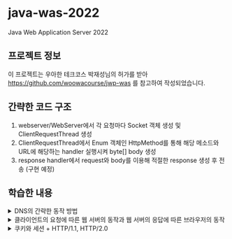# java-was-2022
Java Web Application Server 2022


## 프로젝트 정보 

이 프로젝트는 우아한 테크코스 박재성님의 허가를 받아 https://github.com/woowacourse/jwp-was 
를 참고하여 작성되었습니다.

## 간략한 코드 구조
1. webserver/WebServer에서 각 요청마다 Socket 객체 생성 및 ClientRequestThread 생성
2. ClientRequestThread에서 Enum 객체인 HttpMethod를 통해 해당 메소드와 URL에 해당하는 handler 실행시켜 byte[] body 생성
3. response handler에서 request와 body를 이용해 적절한 response 생성 후 전송 (구현 예정)

## 학습한 내용
<details>
<summary>DNS의 간략한 동작 방법</summary>
<div markdown="1">

1. 검색 창에 www.naver.com 입력 후 엔터 탁
2. 브라우저와 운영체제는 먼저 www.naver.com 의 IP 주소가 캐싱되어 있는지 체크
3. 캐싱되어 있지 않다면 Resolver를 통해 Root DNS 서버의 IP 주소를 획득
    1. Resolver는 주로 ISP(Internet Service Provider, ex. KT, SKT, U+..)로 Root DNS 서버의 주소를 알고 있음
4.  Root를 통해  Resolver로 Top-level DNS 서버의 주소를 획득
    1. 2가지 방식 존재
        1. Root가 직접 하위 서버에 쿼리를 날려 최종 목표 IP 주소를 Resolver에게 전달하는 방식
            1. Root 서버는 전 세계 13개 뿐이므로 많은 부하가 발생 - 이 방법은 사용 되지 않음
        2. Resolver가 각 서버에서 반환하는 주소로 직접 쿼리를 날려 최종 IP 주소 획득 - 현재 사용하는 방법, 즉 아래 설명된 방법
5. Top-level DNS 서버를 통해 다시 Resolver로 authoritative name server 주소 획득
6. Authoritative name server를 통해 www.naver.com의 IP 주소 획득 가능
    1. 일반적으로 한 Domain Name의 IP를 여러 authoritative name server가 가지고 있는 형태 (in case of failure)
7. 획득한 IP 주소를 이용해 사용자 request 전송 및 IP 주소 캐싱

</div>
</details>

<details>
<summary>클라이언트의 요청에 따른 웹 서버의 동작과 웹 서버의 응답에 따른 브라우저의 동작</summary>
<div markdown="1">
 
* 클라이언트가 주소 창에 localhost:8080/index.html이라는 URI를 입력
  * URI = URL + URN, URL은 localhost:8080 - resource의 위치, URN은 index.html - resource의 이름을 의미
  * 즉 URI는 URL과 URN을 통합한 것으로 특정 위치의 특정 파일을 의미, ex. localhost:8080의 index.html
* 웹 서버는 요청을 받고, 해당 위치에 파일이 존재하면 응답의 body에 해당 파일을 바이트로 변환해 첨부함
* 클라이언트는 body에 첨부된 파일을 받은 후, 만약 html 파일이 참조하는 css, js 등의 파일이 있는 경우, 해당 경로로 다시 웹 서버에 요청을 전송
* 웹 서버는 요청을 받고, 다시 요청에 명시된 경로에 있는 파일을 반환 -> 즉 한 개의 html 파일을 렌더링 하기 위해 여러 개의 요청을 처리함
* 클라이언트는, 만약 요청한 자원을 받지 못하면 서버로 몇 차례 반복적으로 자원을 요청함(브라우저의 기능)

* 웹 서버가 반환하는 response status에 따른 웹 브라우저는 동적으로 반응함
  * 예를 들어, response status 302 FOUND는 요청한 resource가 Location 헤더에 명시된 위치로 이동됐음을 의미함. 따라서 웹 브라우저는 자동으로 웹 서버에 Location에 명시된 위치로 다시 요청을 전송함

</div>
</details>

<details>
<summary>쿠키와 세션 + HTTP/1.1, HTTP/2.0</summary>
<div markdown="1">

* 쿠키는 클라이언트가 매 요청마다 서버로 전송해야 하는 정보를 파일의 형태로 기록한 것
* 쿠키 생성의 주체는 서버로, response header에 Set-Cookie라는 항목에 key-value 값을 넣어 해당 값으로 쿠키를 생성하라고 클라이언트에게 지시함 
    * 이후, 클라이언트는 생성한 쿠키를 매 요청마다 request header에 Cookie라는 항목에 첨부해 서버로 전송함
    * 쿠키는 주로 브라우저에 의해 저장되고 관리됨(주로 SQLite 사용)
* 세션의 경우, 클라이언트와 서버 간의 논리적 연결
    * 세션은 서버와 연결된 클라이언트 수 만큼 생성됨 
    * 세션을 이용해 stateless한 http 프로토콜을 stateful한 것처럼 보이게 할 수 있음
    * 주로 쿠키를 세션과 함께 이용
        * 주로 In-memory 기반 DB에 필요한 정보를 포함한 세션을 저장하고, 쿠키에 세션 ID를 담아 매 요청마다 클라이언트에 대한 세션이 존재하는지 확인하는 식으로 stateful한 동작 구조 
* HTTP/1.1은 pipeline, HTTP/2.0은 병렬처리를 지원함
    * HTTP/1.0은 모든 요소(html, css, js..)가 모여야 렌더링함
    * pipeline은 모두 모이지 않아도 순차적으로 렌더링하기 때문에 더 효율적
    * 병렬처리는 렌더링하기 위해 필요한 요소를 동시에 요청할 수 있음

</div>
</details>


